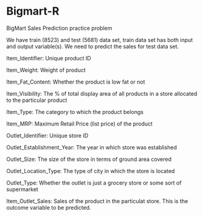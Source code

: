 # Bigmart-R
BigMart Sales Prediction practice problem

We have train (8523) and test (5681) data set, train data set has both input and output variable(s). We need to predict the sales for test data set.

Item_Identifier: Unique product ID

Item_Weight: Weight of product

Item_Fat_Content: Whether the product is low fat or not

Item_Visibility: The % of total display area of all products in a store allocated to the particular product

Item_Type: The category to which the product belongs

Item_MRP: Maximum Retail Price (list price) of the product

Outlet_Identifier: Unique store ID

Outlet_Establishment_Year: The year in which store was established

Outlet_Size: The size of the store in terms of ground area covered

Outlet_Location_Type: The type of city in which the store is located

Outlet_Type: Whether the outlet is just a grocery store or some sort of supermarket

Item_Outlet_Sales: Sales of the product in the particulat store. This is the outcome variable to be predicted.

